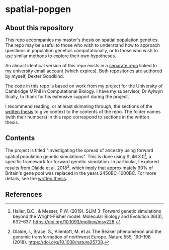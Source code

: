 # spatial-popgen

## About this repository 
This repo accompanies my master's thesis on spatial population genetics. The repo may be useful to those who wish to understand how to approach questions in population genetics computationally, or to those who wish to use similar methods to explore their own hypotheses.

An almost identical version of this repo exists in a [separate repo](https://github.com/dg622cam/thesis_code) linked to my university email account (which expires). Both repositories are authored by myself, Dexter Goodkind. 

The code in this repo is based on work from my project for the University of Cambridge MPhil in Computational Biology. I have my supervisor, Dr Aylwyn Scally, to thank for his extensive support during the project. 

I recommend reading, or at least skimming through, the sections of the [written thesis](/thesis_written.pdf) to give context to the contents of the repo. The folder names (with their numbers) in this repo correspond to sections in the written thesis. 


## Contents
The project is titled "Investigating the spread of ancestry using forward spatial population genetic simulations". This is done using SLiM 3.0[^1], a specific framework for forward genetic simulation. In particular, I explored results from Olalde et al. 2018[^2], which imply that approximately 90% of Britain's gene pool was replaced in the years 2450BC-1000BC. For more details, see the [written thesis](/thesis_written.pdf).

## References

[^1]: Haller, B.C., & Messer, P.W. (2019). SLiM 3: Forward genetic simulations beyond the Wright–Fisher model. Molecular Biology and Evolution 36(3), 632–637. https://doi.org/10.1093/molbev/msy228.
[^2]: Olalde, I., Brace, S., Allentoft, M. et al. The Beaker phenomenon and the genomic transformation of northwest Europe. Nature 555, 190–196 (2018). https://doi.org/10.1038/nature25738. 
